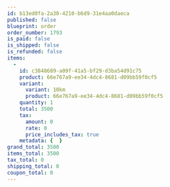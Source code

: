 ```yaml
---
id: b13ed0fa-2a30-4210-b6d9-31e4aa0daeca
published: false
blueprint: order
order_number: 1793
is_paid: false
is_shipped: false
is_refunded: false
items:
  -
    id: c3848689-a09f-41a5-bf29-d3ba54d91c75
    product: 66e767a9-ee34-4dc4-8681-d09bb59f0cf5
    variant:
      variant: 10km
      product: 66e767a9-ee34-4dc4-8681-d09bb59f0cf5
    quantity: 1
    total: 3500
    tax:
      amount: 0
      rate: 0
      price_includes_tax: true
    metadata: {  }
grand_total: 3500
items_total: 3500
tax_total: 0
shipping_total: 0
coupon_total: 0
---
```

